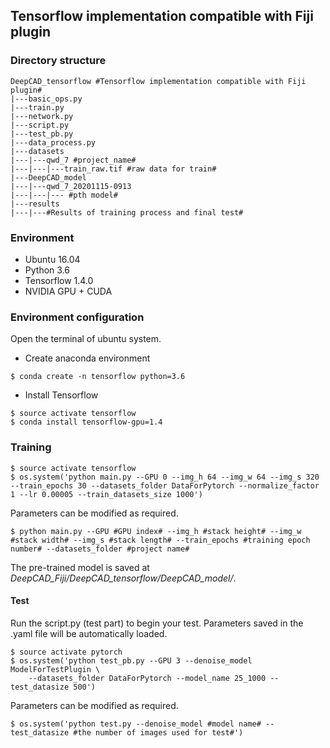 ## Tensorflow implementation compatible with Fiji plugin

### Directory structure
```
DeepCAD_tensorflow #Tensorflow implementation compatible with Fiji plugin#
|---basic_ops.py
|---train.py
|---network.py
|---script.py
|---test_pb.py
|---data_process.py
|---datasets
|---|---qwd_7 #project_name#
|---|---|---train_raw.tif #raw data for train#
|---DeepCAD_model
|---|---qwd_7_20201115-0913
|---|---|--- #pth model#
|---results
|---|---#Results of training process and final test#
```

### Environment 

* Ubuntu 16.04 
* Python 3.6
* Tensorflow 1.4.0
* NVIDIA GPU + CUDA

### Environment configuration

Open the terminal of ubuntu system.

* Create anaconda environment

```
$ conda create -n tensorflow python=3.6
```

* Install Tensorflow

```
$ source activate tensorflow
$ conda install tensorflow-gpu=1.4
```

### Training

```
$ source activate tensorflow
$ os.system('python main.py --GPU 0 --img_h 64 --img_w 64 --img_s 320 --train_epochs 30 --datasets_folder DataForPytorch --normalize_factor 1 --lr 0.00005 --train_datasets_size 1000')
```

Parameters can be modified as required.

```
$ python main.py --GPU #GPU index# --img_h #stack height# --img_w #stack width# --img_s #stack length# --train_epochs #training epoch number# --datasets_folder #project name#
```

The pre-trained model is saved at *DeepCAD_Fiji/DeepCAD_tensorflow/DeepCAD_model/*. 

#### Test

Run the script.py (test part) to begin your test. Parameters saved in the .yaml file will be automatically loaded.

```
$ source activate pytorch
$ os.system('python test_pb.py --GPU 3 --denoise_model ModelForTestPlugin \
    --datasets_folder DataForPytorch --model_name 25_1000 --test_datasize 500')
```

Parameters can be modified  as required.

```
$ os.system('python test.py --denoise_model #model name# --test_datasize #the number of images used for test#')
```
